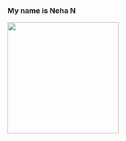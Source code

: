### My name is Neha N
<img src = "https://i.pinimg.com/originals/b7/43/52/b743527a755c9e382579da4eb63c03d1.gif" width = "250" height = "250">
 

<!--
**Neha-Nagaraja/Neha-Nagaraja** is a ✨ _special_ ✨ repository because its `README.md` (this file) appears on your GitHub profile.

Here are some ideas to get you started:

- 🔭 I’m currently working on ...
- 🌱 I’m currently learning ...
- 👯 I’m looking to collaborate on ...
- 🤔 I’m looking for help with ...
- 💬 Ask me about ...
- 📫 How to reach me: ...
- 😄 Pronouns: ...
- ⚡ Fun fact: ...
-->
